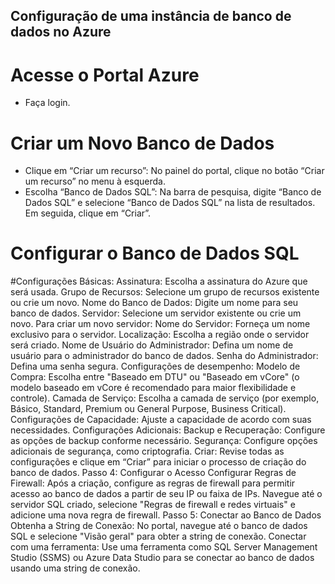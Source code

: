 ## Configuração de uma instância de banco de dados no Azure
# Acesse o Portal Azure
 - Faça login.
# Criar um Novo Banco de Dados
 - Clique em “Criar um recurso”: No painel do portal, clique no botão “Criar um recurso” no menu à esquerda.
 - Escolha “Banco de Dados SQL”: Na barra de pesquisa, digite “Banco de Dados SQL” e selecione “Banco de Dados SQL” na lista de 
   resultados. Em seguida, clique em “Criar”.
# Configurar o Banco de Dados SQL
#Configurações Básicas:
Assinatura: Escolha a assinatura do Azure que será usada.
Grupo de Recursos: Selecione um grupo de recursos existente ou crie um novo.
Nome do Banco de Dados: Digite um nome para seu banco de dados.
Servidor: Selecione um servidor existente ou crie um novo. Para criar um novo servidor:
Nome do Servidor: Forneça um nome exclusivo para o servidor.
Localização: Escolha a região onde o servidor será criado.
Nome de Usuário do Administrador: Defina um nome de usuário para o administrador do banco de dados.
Senha do Administrador: Defina uma senha segura.
Configurações de desempenho:
Modelo de Compra: Escolha entre "Baseado em DTU" ou "Baseado em vCore" (o modelo baseado em vCore é recomendado para maior flexibilidade e controle).
Camada de Serviço: Escolha a camada de serviço (por exemplo, Básico, Standard, Premium ou General Purpose, Business Critical).
Configurações de Capacidade: Ajuste a capacidade de acordo com suas necessidades.
Configurações Adicionais:
Backup e Recuperação: Configure as opções de backup conforme necessário.
Segurança: Configure opções adicionais de segurança, como criptografia.
Criar:
Revise todas as configurações e clique em “Criar” para iniciar o processo de criação do banco de dados.
Passo 4: Configurar o Acesso
Configurar Regras de Firewall: Após a criação, configure as regras de firewall para permitir acesso ao banco de dados a partir de seu IP ou faixa de IPs.
Navegue até o servidor SQL criado, selecione "Regras de firewall e redes virtuais" e adicione uma nova regra de firewall.
Passo 5: Conectar ao Banco de Dados
Obtenha a String de Conexão: No portal, navegue até o banco de dados SQL e selecione "Visão geral" para obter a string de conexão.
Conectar com uma ferramenta: Use uma ferramenta como SQL Server Management Studio (SSMS) ou Azure Data Studio para se conectar ao banco de dados usando uma string de conexão.

